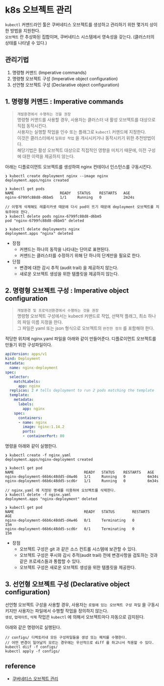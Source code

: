 # k8s 오브젝트 관리
`kubectl` 커맨드라인 툴은 쿠버네티스 오브젝트를 생성하고 관리하기 위한 몇가지 상이한 방법을 지원한다.   
`오브젝트` 란 추상화된 집합이며, 쿠버네티스 시스템에서 영속성을 갖는다. (클러스터의 상태를 나타낼 수 있다.)

## 관리기법
1. 명령형 커맨드 (Imperative commands)
2. 명령형 오브젝트 구성 (Imperative object configuration)
3. 선언형 오브젝트 구성 (Declarative object configuration)

## 1. 명령형 커맨드 : Imperative commands
> `개발환경에서 수행하는 것을 권장`   
> 명령형 커맨드를 사용할 경우, 사용자는 클러스터 내 활성 오브젝트를 대상으로 직접 동작시킨다.   
> 사용자는 실행할 작업을 인수 또는 플래그로 `kubectl` 커맨드에 지정한다.   
> 이것은 클러스터에서 `일회성 작업` 을 개시시키거나 동작시키기 위한 추천방법이다.   
> 해당기법은 활성 오브젝트 대상으로 직접적인 영향을 미치기 때문에, 이전 구성에 대한 이력을 제공하지 않는다.

아래는 디플로이먼트 오브젝트를 생성하여 nginx 컨테이너 인스턴스를 구동시킨다.
```terminal
❯ kubectl create deployment nginx --image nginx
deployment.apps/nginx created

❯ kubectl get pods
NAME                     READY   STATUS    RESTARTS   AGE
nginx-6799fc88d8-d6bm5   1/1     Running   0          2m24s

// 이렇게 삭제해도 레플리카셋 때문에 다시 pod이 뜨기 때문에 deployment 오브젝트를 지워주어야 한다.
❯ kubectl delete pods nginx-6799fc88d8-d6bm5
pod "nginx-6799fc88d8-d6bm5" deleted

❯ kubectl delete deployments nginx
deployment.apps "nginx" deleted
```
* 장점
  * 커맨드는 하나의 동작을 나타내는 단어로 표현된다.
  * 커맨드는 클러스터를 수정하기 위해 단 하나의 단계만을 필요로 한다.
* 단점
  * 변경에 대한 감시 추적 (audit trail) 을 제공하지 않는다.
  * 새로운 오브젝트 생성을 위한 템플릿을 제공하지 않는다.

## 2. 명령형 오브젝트 구성 : Imperative object configuration
> `개발환경 및 프로덕션환경에서 수행하는 것을 권장`   
> 명령형 오브젝트 구성에서는 kubectl 커맨드로 작업, 선택적 플래그, 최소 하나의 파일 이름 지정을 한다.   
> 그 파일은 yaml 또는 json 형식으로 오브젝트의 `완전한 정의` 를 포함해야 한다.   

적당한 위치에 nginx.yaml 파일을 아래와 같이 만들어준다. 디플로이먼트 오브젝트를 만들기 위한 구성파일이다.
```yaml
apiVersion: apps/v1
kind: Deployment
metadata:
  name: nginx-deployment
spec:
  selector:
    matchLabels:
      app: nginx
  replicas: 2 # tells deployment to run 2 pods matching the template
  template:
    metadata:
      labels:
        app: nginx
    spec:
      containers:
      - name: nginx
        image: nginx:1.14.2
        ports:
        - containerPort: 80
```

명령을 아래와 같이 실행한다.
```shell
❯ kubectl create -f nginx.yaml
deployment.apps/nginx-deployment created

❯ kubectl get pod
NAME                                READY   STATUS    RESTARTS   AGE
nginx-deployment-66b6c48dd5-d4w46   1/1     Running   0          6m34s
nginx-deployment-66b6c48dd5-scd6r   1/1     Running   0          6m34s

// nginx.yaml 에 지정된 명세를 이용하여 오브젝트를 삭제한다.
❯ kubectl delete -f nginx.yaml
deployment.apps "nginx-deployment" deleted

❯ kubectl get pod
NAME                                READY   STATUS        RESTARTS   AGE
nginx-deployment-66b6c48dd5-d4w46   0/1     Terminating   0          15m
nginx-deployment-66b6c48dd5-scd6r   0/1     Terminating   0          15m
```
* 장점
  * 오브젝트 구성은 git 과 같은 소스 컨트롤 시스템에 보관할 수 있다.
  * 오브젝트 구성은 푸시와 감시 추적(audit trail) 전에 변경사항을 검토하는 것과 같은 프로세스들과 통합할 수 있다.
  * 오브젝트 구성은 새로운 오브젝트 생성을 위한 템플릿을 제공한다. 

## 3. 선언형 오브젝트 구성 (Declarative object configuration)
선언형 오브젝트 구성을 사용할 경우, 사용자는 `로컬에 있는 오브젝트 구성 파일` 을 구동시키지만 사용자는 파일에서 수행할 작업을 정의하지 않는다.   
`생성`, `업데이트`, `삭제` 작업은 `kubectl` 에 의해서 오브젝트마다 자동으로 감지된다. 
   
아래와 같은 명령어로 실행된다.
```shell
// configs/ 디렉토리내 모든 구성파일들을 생성 또는 패치를 수행한다.
// 어떤 변경이 일어날지 모르는 경우에는 우선적으로 diff 를 하고나서 적용할 수 있다.
kubectl diif -f configs/
kubectl apply -f configs/
```

## reference
* [쿠버네티스 오브젝트 관리](https://kubernetes.io/ko/docs/concepts/overview/working-with-objects/object-management/)
